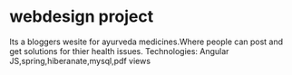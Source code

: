  # webdesign project 
Its a bloggers wesite for ayurveda medicines.Where people can post and get solutions for thier health issues.
Technologies: Angular JS,spring,hiberanate,mysql,pdf views
